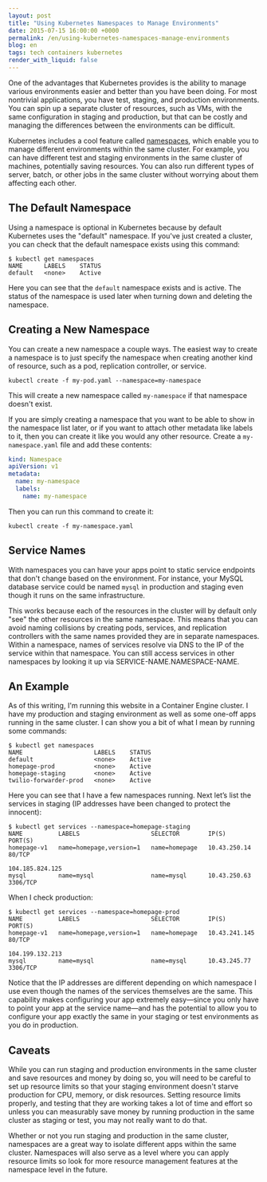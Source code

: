 ```yaml
---
layout: post
title: "Using Kubernetes Namespaces to Manage Environments"
date: 2015-07-15 16:00:00 +0000
permalink: /en/using-kubernetes-namespaces-manage-environments
blog: en
tags: tech containers kubernetes
render_with_liquid: false
---
```


One of the advantages that Kubernetes provides is the ability to manage various environments easier and better than you have been doing. For most nontrivial applications, you have test, staging, and production environments. You can spin up a separate cluster of resources, such as VMs, with the same configuration in staging and production, but that can be costly and managing the differences between the environments can be difficult.

Kubernetes includes a cool feature called [namespaces](https://github.com/GoogleCloudPlatform/kubernetes/blob/master/docs/design/namespaces.md), which enable you to manage different environments within the same cluster. For example, you can have different test and staging environments in the same cluster of machines, potentially saving resources. You can also run different types of server, batch, or other jobs in the same cluster without worrying about them affecting each other.

## The Default Namespace

Using a namespace is optional in Kubernetes because by default Kubernetes uses the "default" namespace. If you've just created a cluster, you can check that the default namespace exists using this command:

```shell
$ kubectl get namespaces
NAME      LABELS    STATUS
default   <none>    Active
```

Here you can see that the `default` namespace exists and is active. The status of the namespace is used later when turning down and deleting the namespace.

## Creating a New Namespace

You can create a new namespace a couple ways. The easiest way to create a namespace is to just specify the namespace when creating another kind of resource, such as a pod, replication controller, or service.

```shell
kubectl create -f my-pod.yaml --namespace=my-namespace
```

This will create a new namespace called `my-namespace` if that namespace doesn't exist.

If you are simply creating a namespace that you want to be able to show in the namespace list later, or if you want to attach other metadata like labels to it, then you can create it like you would any other resource. Create a `my-namespace.yaml` file and add these contents:

```yaml
kind: Namespace
apiVersion: v1
metadata:
  name: my-namespace
  labels:
    name: my-namespace
```

Then you can run this command to create it:

```shell
kubectl create -f my-namespace.yaml
```

## Service Names

With namespaces you can have your apps point to static service endpoints that don't change based on the environment. For instance, your MySQL database service could be named `mysql` in production and staging even though it runs on the same infrastructure.

This works because each of the resources in the cluster will by default only "see" the other resources in the same namespace. This means that you can avoid naming collisions by creating pods, services, and replication controllers with the same names provided they are in separate namespaces. Within a namespace, names of services resolve via DNS to the IP of the service within that namespace. You can still access services in other namespaces by looking it up via SERVICE-NAME.NAMESPACE-NAME.

## An Example

As of this writing, I'm running this website in a Container Engine cluster. I have my production and staging environment as well as some one-off apps running in the same cluster. I can show you a bit of what I mean by running some commands:

```shell
$ kubectl get namespaces
NAME                    LABELS    STATUS
default                 <none>    Active
homepage-prod           <none>    Active
homepage-staging        <none>    Active
twilio-forwarder-prod   <none>    Active
```

Here you can see that I have a few namespaces running. Next let’s list the services in staging (IP addresses have been changed to protect the innocent):

```shell
$ kubectl get services --namespace=homepage-staging
NAME          LABELS                    SELECTOR        IP(S)             PORT(S)
homepage-v1   name=homepage,version=1   name=homepage   10.43.250.14      80/TCP
                                                        104.185.824.125
mysql         name=mysql                name=mysql      10.43.250.63      3306/TCP
```

When I check production:

```shell
$ kubectl get services --namespace=homepage-prod
NAME          LABELS                    SELECTOR        IP(S)             PORT(S)
homepage-v1   name=homepage,version=1   name=homepage   10.43.241.145     80/TCP
                                                        104.199.132.213
mysql         name=mysql                name=mysql      10.43.245.77      3306/TCP
```

Notice that the IP addresses are different depending on which namespace I use even though the names of the services themselves are the same. This capability makes configuring your app extremely easy—since you only have to point your app at the service name—and has the potential to allow you to configure your app exactly the same in your staging or test environments as you do in production.

## Caveats

While you can run staging and production environments in the same cluster and save resources and money by doing so, you will need to be careful to set up resource limits so that your staging environment doesn't starve production for CPU, memory, or disk resources. Setting resource limits properly, and testing that they are working takes a lot of time and effort so unless you can measurably save money by running production in the same cluster as staging or test, you may not really want to do that.

Whether or not you run staging and production in the same cluster, namespaces are a great way to isolate different apps within the same cluster. Namespaces will also serve as a level where you can apply resource limits so look for more resource management features at the namespace level in the future.
